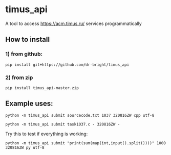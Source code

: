 # timus_api
A tool to access https://acm.timus.ru/ services programmatically

## How to install
### 1) from github:
`pip install git+https://github.com/dr-bright/timus_api`
### 2) from zip
`pip install timus_api-master.zip`

## Example uses:
```
python -m timus_api submit sourcecode.txt 1037 320816ZW cpp utf-8
```
```
python -m timus_api submit task1037.c - 320816ZW -
```
Try this to test if everything is working:
```
python -m timus_api submit "print(sum(map(int,input().split())))" 1000 320816ZW py utf-8
```